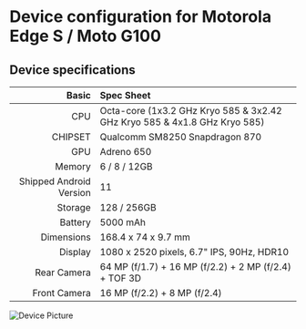 # Device configuration for Motorola Edge S / Moto G100

## Device specifications

Basic   | Spec Sheet
-------:|:-------------------------
CPU     | Octa-core (1x3.2 GHz Kryo 585 & 3x2.42 GHz Kryo 585 & 4x1.8 GHz Kryo 585)
CHIPSET | Qualcomm SM8250 Snapdragon 870
GPU     | Adreno 650
Memory  | 6 / 8 / 12GB
Shipped Android Version | 11
Storage | 128 / 256GB
Battery | 5000 mAh
Dimensions | 168.4 x 74 x 9.7 mm
Display | 1080 x 2520 pixels, 6.7" IPS, 90Hz, HDR10
Rear Camera  | 64 MP (f/1.7) + 16 MP (f/2.2) + 2 MP (f/2.4) + TOF 3D
Front Camera | 16 MP (f/2.2) + 8 MP (f/2.4)

![Device Picture](https://fdn2.gsmarena.com/vv/pics/motorola/motorola-moto-g100-ofic-01.jpg)
